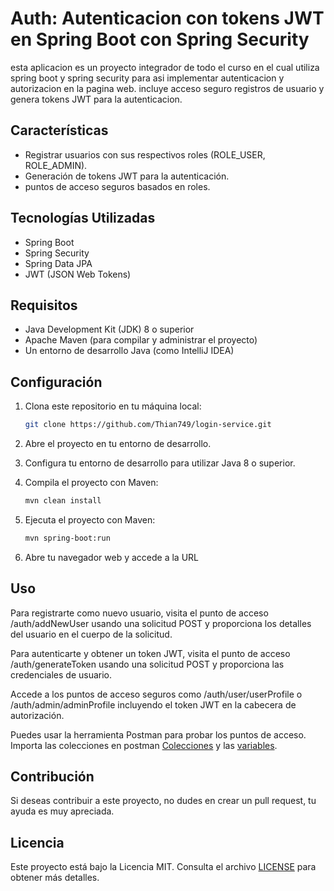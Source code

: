 # Auth: Autenticacion con tokens JWT en Spring Boot con Spring Security

esta aplicacion es un proyecto integrador de todo el curso en el cual utiliza spring boot y spring security para asi implementar autenticacion y autorizacion en la pagina web. incluye acceso seguro registros de usuario y genera tokens JWT para la autenticacion.

## Características

- Registrar usuarios con sus respectivos roles (ROLE_USER, ROLE_ADMIN).
- Generación de tokens JWT para la autenticación.
- puntos de acceso seguros basados en roles.

## Tecnologías Utilizadas

- Spring Boot
- Spring Security
- Spring Data JPA
- JWT (JSON Web Tokens)

## Requisitos

- Java Development Kit (JDK) 8 o superior
- Apache Maven (para compilar y administrar el proyecto)
- Un entorno de desarrollo Java (como IntelliJ IDEA)

## Configuración

1. Clona este repositorio en tu máquina local:

   ```bash
   git clone https://github.com/Thian749/login-service.git
   ```  

2. Abre el proyecto en tu entorno de desarrollo.

3. Configura tu entorno de desarrollo para utilizar Java 8 o superior.

4. Compila el proyecto con Maven:

   ```bash
   mvn clean install
    ```
5. Ejecuta el proyecto con Maven:

   ```bash
   mvn spring-boot:run
   ```
6. Abre tu navegador web y accede a la URL

## Uso
Para registrarte como nuevo usuario, visita el punto de acceso /auth/addNewUser usando una solicitud POST y proporciona los detalles del usuario en el cuerpo de la solicitud.

Para autenticarte y obtener un token JWT, visita el punto de acceso /auth/generateToken usando una solicitud POST y proporciona las credenciales de usuario.

Accede a los puntos de acceso seguros como /auth/user/userProfile o /auth/admin/adminProfile incluyendo el token JWT en la cabecera de autorización.

Puedes usar la herramienta Postman para probar los puntos de acceso. Importa las colecciones en postman [Colecciones](Prueba%20de%20autenticacion.postman_collection.json) y las [variables](variables.postman_environment.json).

## Contribución
Si deseas contribuir a este proyecto, no dudes en crear un pull request, tu ayuda es muy apreciada.

## Licencia
Este proyecto está bajo la Licencia MIT. Consulta el archivo [LICENSE](LICENSE) para obtener más detalles.
